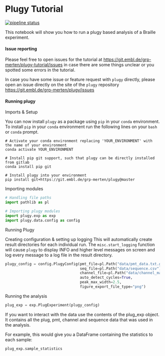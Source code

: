 # Plugy Tutorial
[![pipeline status](https://git.embl.de/grp-merten/plugy/badges/master/pipeline.svg)](https://git.embl.de/grp-merten/plugy/commits/master)

This notebook will show you how to run a plugy based analysis of a Braille experiment.

#### Issue reporting
Please feel free to open issues for the tutorial at https://git.embl.de/grp-merten/plugy-tutorial/issues
in case there are some things unclear or you spotted some errors in the tutorial.

In case you have some issue or feature request with `plugy` directly, please open an issue
directly on the site of the `plugy` repository https://git.embl.de/grp-merten/plugy/issues 

#### Running plugy

Imports & Setup

You can now install `plugy` as a package using `pip` in your `conda` environment.
To install `pip` in your `conda` environment run the following lines on your `bash` or `conda` prompt.
```
# Activate your conda environment replacing 'YOUR_ENVIRONMENT' with the name of your environment
conda activate YOUR_ENVIRONMENT

# Install pip git support, such that plugy can be directly installed from gitlab
conda install pip git

# Install plugy into your environment
pip install git+https://git.embl.de/grp-merten/plugy@master
```

Importing modules
```python
# Handling file paths
import pathlib as pl

# Importing plugy modules
import plugy.exp as exp
import plugy.data.config as config
```

Running Plugy

Creating configuration & setting up logging
This will automatically create result directories for each individual run.
The `misc.start_logging` function will cause `plugy` to display INFO and higher level 
messages on screen and log every message to a log file in the result directory.
```python
plugy_config = config.PlugyConfig(pmt_file=pl.Path("data/pmt_data.txt.gz"),
                                  seq_file=pl.Path("data/sequence.csv"),
                                  channel_file=pl.Path("data/channel_map.csv"),
                                  auto_detect_cycles=True,
                                  peak_max_width=2.5,
                                  figure_export_file_type="png")

```

Running the analysis

```python
plug_exp = exp.PlugExperiment(plugy_config)
```
If you want to interact with the data use the contents of the plug_exp object. 
It contains all the plug, pmt, channel and sequence data that was used in the analysis. 
 
For example, this would give you a DataFrame containing the statistics to each sample:
```python
plug_exp.sample_statistics
```
